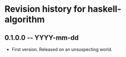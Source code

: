 # Revision history for haskell-algorithm

## 0.1.0.0 -- YYYY-mm-dd

* First version. Released on an unsuspecting world.
